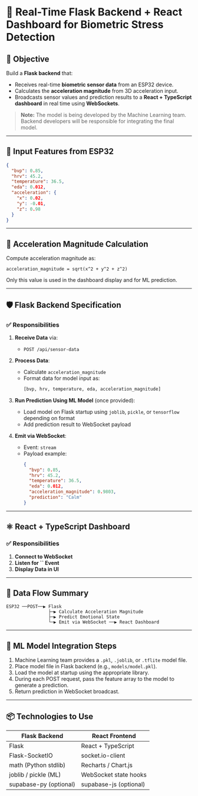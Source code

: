 # 📡 Real-Time Flask Backend + React Dashboard for Biometric Stress Detection

## 🌟 Objective

Build a **Flask backend** that:

- Receives real-time **biometric sensor data** from an ESP32 device.
- Calculates the **acceleration magnitude** from 3D acceleration input.
- Broadcasts sensor values and prediction results to a **React + TypeScript dashboard** in real time using **WebSockets**.

> **Note:** The model is being developed by the Machine Learning team. Backend developers will be responsible for integrating the final model.

---

## 📱 Input Features from ESP32

```json
{
  "bvp": 0.85,
  "hrv": 45.2,
  "temperature": 36.5,
  "eda": 0.012,
  "acceleration": {
    "x": 0.02,
    "y": -0.01,
    "z": 0.98
  }
}
```

---

## 🧠 Acceleration Magnitude Calculation

Compute acceleration magnitude as:

```
acceleration_magnitude = sqrt(x^2 + y^2 + z^2)
```

Only this value is used in the dashboard display and for ML prediction.

---

## 🛡️ Flask Backend Specification

### ✅ Responsibilities

1. **Receive Data** via:

   - `POST /api/sensor-data`

2. **Process Data**:

   - Calculate `acceleration_magnitude`
   - Format data for model input as:
     ```python
     [bvp, hrv, temperature, eda, acceleration_magnitude]
     ```

3. **Run Prediction Using ML Model** (once provided):

   - Load model on Flask startup using `joblib`, `pickle`, or `tensorflow` depending on format
   - Add prediction result to WebSocket payload

4. **Emit via WebSocket**:

   - Event: `stream`
   - Payload example:
     ```json
     {
       "bvp": 0.85,
       "hrv": 45.2,
       "temperature": 36.5,
       "eda": 0.012,
       "acceleration_magnitude": 0.9803,
       "prediction": "Calm"
     }
     ```

---

## ⚛️ React + TypeScript Dashboard

### ✅ Responsibilities

1. **Connect to WebSocket**
2. **Listen for **``** Event**
3. **Display Data in UI**

---

## 🔀 Data Flow Summary

```
ESP32 ──POST──▶ Flask
                ├─▶ Calculate Acceleration Magnitude
                ├─▶ Predict Emotional State
                └─▶ Emit via WebSocket ──▶ React Dashboard
```

---

## 📆 ML Model Integration Steps

1. Machine Learning team provides a `.pkl`, `.joblib`, or `.tflite` model file.
2. Place model file in Flask backend (e.g., `models/model.pkl`).
3. Load the model at startup using the appropriate library.
4. During each POST request, pass the feature array to the model to generate a prediction.
5. Return prediction in WebSocket broadcast.

---

## 📦 Technologies to Use

| Flask Backend          | React Frontend         |
| ---------------------- | ---------------------- |
| Flask                  | React + TypeScript     |
| Flask-SocketIO         | socket.io-client       |
| math (Python stdlib)   | Recharts / Chart.js    |
| joblib / pickle (ML)   | WebSocket state hooks  |
| supabase-py (optional) | supabase-js (optional) |

